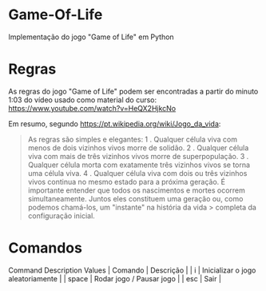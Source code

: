 # Game-Of-Life
Implementação do jogo "Game of Life" em Python


# Regras
As regras do jogo "Game of Life" podem ser encontradas a partir do minuto 1:03 do vídeo usado como material do curso: https://www.youtube.com/watch?v=HeQX2HjkcNo

Em resumo, segundo https://pt.wikipedia.org/wiki/Jogo_da_vida:
> As regras são simples e elegantes:
>  1 . Qualquer célula viva com menos de dois vizinhos vivos morre de solidão.
>  2 . Qualquer célula viva com mais de três vizinhos vivos morre de superpopulação.
>  3 . Qualquer célula morta com exatamente três vizinhos vivos se torna uma célula viva.
>  4 . Qualquer célula viva com dois ou três vizinhos vivos continua no mesmo estado para a próxima geração.
> É importante entender que todos os nascimentos e mortes ocorrem simultaneamente. Juntos eles constituem uma geração ou, como podemos chamá-los, um "instante" na história da vida > completa da configuração inicial.


# Comandos
Command	Description	Values
| Comando  | Descrição |
| i | Inicializar o jogo aleatoriamente |
| space  | Rodar jogo / Pausar jogo |
| esc  | Sair  |

